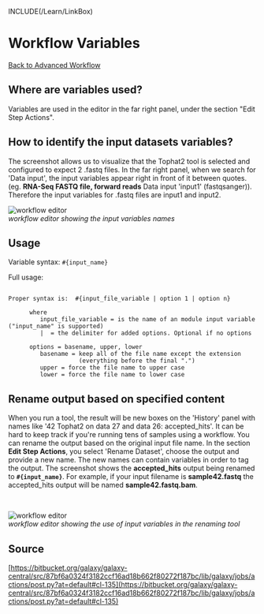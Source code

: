 INCLUDE(/Learn/LinkBox)
# Workflow Variables


[Back to Advanced Workflow](/Learn/AdvancedWorkflow)

## Where are variables used?
Variables are used in the editor in the far right panel, under the section "Edit Step Actions".


## How to identify the input datasets variables?

The screenshot allows us to visualize that the Tophat2 tool is selected and configured to expect 2 .fastq files. In the far right panel, when we search for 'Data input', the input variables appear right in front of it between quotes. (eg. **RNA-Seq FASTQ file, forward reads** Data input 'input1' (fastqsanger)). Therefore the input variables for .fastq files are input1 and input2. 


![workflow editor](/Images/Learn/workflow_editor_input_variables.png) <br />*workflow editor showing the input variables names*

## Usage

Variable syntax: ` #{input_name} `

Full usage:
```

Proper syntax is:  #{input_file_variable | option 1 | option n}

      where
         input_file_variable = is the name of an module input variable ("input_name" is supported)
         |  = the delimiter for added options. Optional if no options

      options = basename, upper, lower
         basename = keep all of the file name except the extension
                    (everything before the final ".")
         upper = force the file name to upper case
         lower = force the file name to lower case

```



## Rename output based on specified content

When you run a tool, the result will be new boxes on the 'History' panel with names like '42 Tophat2 on data 27 and data 26: accepted_hits'. It can be hard to keep track if you're running tens of samples using a workflow. You can rename the output based on the original input file name. In the section **Edit Step Actions**, you select 'Rename Dataset', choose the output and provide a new name. The new names can contain variables in order to tag the output. The screenshot shows the **accepted_hits** output being renamed to **` #{input_name} `**. For example, if your input filename is **sample42.fastq** the accepted_hits output will be named **sample42.fastq.bam**.

<br />

![workflow editor](/Images/Learn/workflow_editor_input_variables_renaming.png) <br />*workflow editor showing the use of input variables in the renaming tool*


## Source
[https://bitbucket.org/galaxy/galaxy-central/src/87bf6a0324f3182ccf16ad18b662f80272f187bc/lib/galaxy/jobs/actions/post.py?at=default#cl-135](https://bitbucket.org/galaxy/galaxy-central/src/87bf6a0324f3182ccf16ad18b662f80272f187bc/lib/galaxy/jobs/actions/post.py?at=default#cl-135)
